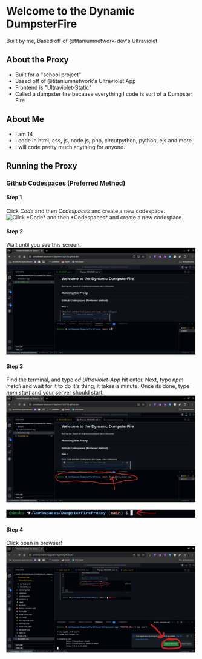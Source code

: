 # Welcome to the Dynamic DumpsterFire 
Built by me, Based off of @titaniumnetwork-dev's Ultraviolet
<br>

## About the Proxy
- Built for a "school project"
- Based off of @titaniumnetwork's Ultraviolet App
- Frontend is "Ultraviolet-Static"
- Called a dumpster fire because everything I code is sort of a Dumpster Fire

## About Me
- I am 14
- I code in html, css, js, node.js, php, circutpython, python, ejs and more
- I will code pretty much anything for anyone.

## Running the Proxy
### Github Codespaces (Preferred Method)
#### Step 1
Click *Code* and then *Codespaces* and create a new codespace.
<br>
<img src="https://www.matthewcanderson.com/content/images/2023/04/repo-new-codespace-3.png" width="500" title="Click *Code* and then *Codespaces* and create a new codespace.">

#### Step 2
Wait until you see this screen:
<br>
<img src="images/codespacehome.png" width="500">

#### Step 3
Find the terminal, and type *cd Ultraviolet-App* hit enter. Next, type *npm install* and wait for it to do it's thing, it takes a minute. Once its done, type *npm start* and your server should start.
<br>
<img src="images/codespacesterminal.png" width="500">
<br>
<br>
<img src="images/typeinterminal.png" width="500">

#### Step 4
Click open in browser!
<br>
<img src="images/openinbrowser.png" width="500">
<br>

